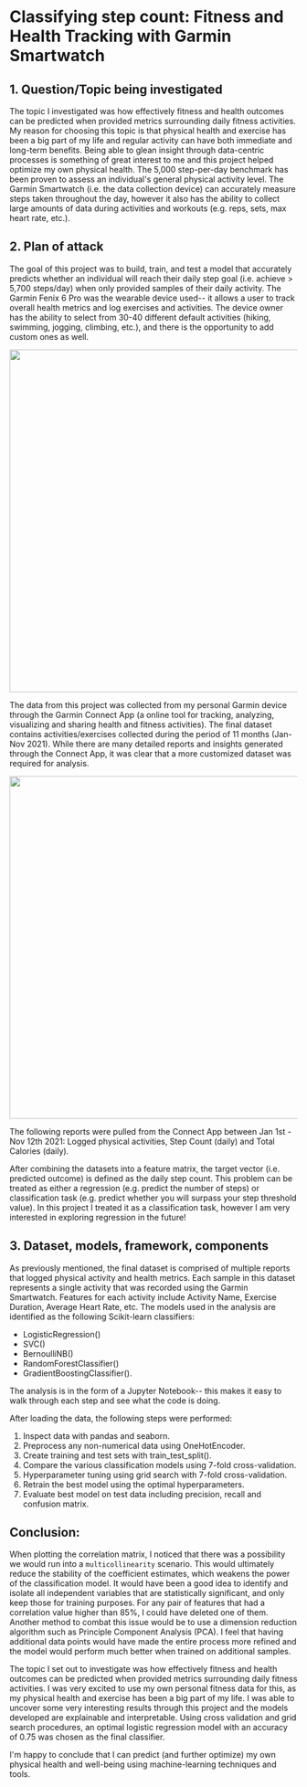 # Classifying step count: Fitness and Health Tracking with Garmin Smartwatch

## 1. Question/Topic being investigated
The topic I investigated was how effectively fitness and health outcomes can be predicted when provided metrics surrounding daily fitness activities. My reason for choosing this topic is that physical health and exercise has been a big part of my life and regular activity can have both immediate and long-term benefits. Being able to glean insight through data-centric processes is something of great interest to me and this project helped optimize my own physical health.
The 5,000 step-per-day benchmark has been proven to assess an individual's general physical activity level. The Garmin Smartwatch (i.e. the data collection device) can accurately measure steps taken throughout the day, however it also has the ability to collect large amounts of data during activities and workouts (e.g. reps, sets, max heart rate, etc.).

## 2. Plan of attack
The goal of this project was to build, train, and test a model that accurately predicts whether an individual will reach their daily step goal (i.e. achieve > 5,700 steps/day) when only provided samples of their daily activity. The Garmin Fenix 6 Pro was the wearable device used-- it allows a user to track overall health metrics and log exercises and activities. The device owner has the ability to select from 30-40 different default activities (hiking, swimming, jogging, climbing, etc.), and there is the opportunity to add custom ones as well.

<img src=https://github.com/ensf611-fall-2021/ml-project-zachfrena/blob/main/images/garmin_activity_select.JPG width = "600">


The data from this project was collected from my personal Garmin device through the Garmin Connect App (a online tool for tracking, analyzing, visualizing and sharing health and fitness activities). The final dataset contains activities/exercises collected during the period of 11 months (Jan-Nov 2021). While there are many detailed reports and insights generated through the Connect App, it was clear that a more customized dataset was required for analysis. 

<img src=https://github.com/ensf611-fall-2021/ml-project-zachfrena/blob/main/images/garmin_connect_dashboard.JPG width = "600"> 

The following reports were pulled from the Connect App between Jan 1st - Nov 12th 2021: Logged physical activities, Step Count (daily) and Total Calories (daily).

After combining the datasets into a feature matrix, the target vector (i.e. predicted outcome) is defined as the daily step count. This problem can be treated as either a regression (e.g. predict the number of steps) or classification task (e.g. predict whether you will surpass your step threshold value). In this project I treated it as a classification task, however I am very interested in exploring regression in the future!

## 3. Dataset, models, framework, components
As previously mentioned, the final dataset is comprised of multiple reports that logged physical activity and health metrics. Each sample in this dataset represents a single activity that was recorded using the Garmin Smartwatch. Features for each activity include Activity Name, Exercise Duration, Average Heart Rate, etc. 
The models used in the analysis are identified as the following Scikit-learn classifiers: 
- LogisticRegression() 
- SVC() 
- BernoulliNB() 
- RandomForestClassifier() 
- GradientBoostingClassifier(). 

The analysis is in the form of a Jupyter Notebook-- this makes it easy to walk through each step and see what the code is doing. 


After loading the data, the following steps were performed:
1. Inspect data with pandas and seaborn.
2. Preprocess any non-numerical data using OneHotEncoder.
3. Create training and test sets with train_test_split().
4. Compare the various classification models using 7-fold cross-validation.
5. Hyperparameter tuning using grid search with 7-fold cross-validation.
7. Retrain the best model using the optimal hyperparameters.
8. Evaluate best model on test data including precision, recall and confusion matrix.

## Conclusion:

When plotting the correlation matrix, I noticed that there was a possibility we would run into a `multicollinearity` scenario. This would ultimately reduce the stability of the coefficient estimates, which weakens the power of the classification model. It would have been a good idea to identify and isolate all independent variables that are statistically significant, and only keep those for training purposes. For any pair of features that had a correlation value higher than 85%, I could have deleted one of them. Another method to combat this issue would be to use a dimension reduction algorithm such as Principle Component Analysis (PCA). I feel that having additional data points would have made the entire process more refined and the model would perform much better when trained on additional samples.

The topic I set out to investigate was how effectively fitness and health outcomes can be predicted when provided metrics surrounding daily fitness activities. I was very excited to use my own personal fitness data for this, as my physical health and exercise has been a big part of my life. I was able to uncover some very interesting results through this project and the models developed are explainable and interpretable. Using cross validation and grid search procedures, an optimal logistic regression model with an accuracy of 0.75 was chosen as the final classifier. 

I'm happy to conclude that I can predict (and further optimize) my own physical health and well-being using machine-learning techniques and tools.

